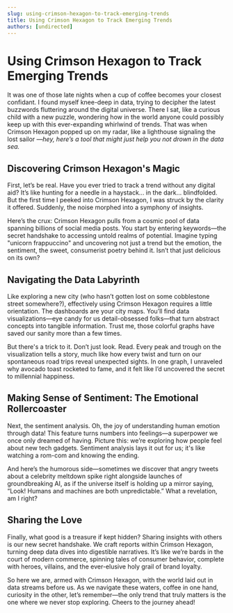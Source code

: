 ```yaml
---
slug: using-crimson-hexagon-to-track-emerging-trends
title: Using Crimson Hexagon to Track Emerging Trends
authors: [undirected]
---
```


# Using Crimson Hexagon to Track Emerging Trends

It was one of those late nights when a cup of coffee becomes your closest confidant. I found myself knee-deep in data, trying to decipher the latest buzzwords fluttering around the digital universe. There I sat, like a curious child with a new puzzle, wondering how in the world anyone could possibly keep up with this ever-expanding whirlwind of trends. That was when Crimson Hexagon popped up on my radar, like a lighthouse signaling the lost sailor *—hey, here’s a tool that might just help you not drown in the data sea.*

## Discovering Crimson Hexagon's Magic

First, let’s be real. Have you ever tried to track a trend without any digital aid? It’s like hunting for a needle in a haystack... in the dark... blindfolded. But the first time I peeked into Crimson Hexagon, I was struck by the clarity it offered. Suddenly, the noise morphed into a symphony of insights. 

Here’s the crux: Crimson Hexagon pulls from a cosmic pool of data spanning billions of social media posts. You start by entering keywords—the secret handshake to accessing untold realms of potential. Imagine typing "unicorn frappuccino" and uncovering not just a trend but the emotion, the sentiment, the sweet, consumerist poetry behind it. Isn’t that just delicious on its own?

## Navigating the Data Labyrinth

Like exploring a new city (who hasn’t gotten lost on some cobblestone street somewhere?), effectively using Crimson Hexagon requires a little orientation. The dashboards are your city maps. You’ll find data visualizations—eye candy for us detail-obsessed folks—that turn abstract concepts into tangible information. Trust me, those colorful graphs have saved our sanity more than a few times.

But there's a trick to it. Don’t just look. Read. Every peak and trough on the visualization tells a story, much like how every twist and turn on our spontaneous road trips reveal unexpected sights. In one graph, I unraveled why avocado toast rocketed to fame, and it felt like I’d uncovered the secret to millennial happiness.

## Making Sense of Sentiment: The Emotional Rollercoaster

Next, the sentiment analysis. Oh, the joy of understanding human emotion through data! This feature turns numbers into feelings—a superpower we once only dreamed of having. Picture this: we’re exploring how people feel about new tech gadgets. Sentiment analysis lays it out for us; it's like watching a rom-com and knowing the ending.

And here’s the humorous side—sometimes we discover that angry tweets about a celebrity meltdown spike right alongside launches of groundbreaking AI, as if the universe itself is holding up a mirror saying, “Look! Humans and machines are both unpredictable.” What a revelation, am I right?

## Sharing the Love

Finally, what good is a treasure if kept hidden? Sharing insights with others is our new secret handshake. We craft reports within Crimson Hexagon, turning deep data dives into digestible narratives. It’s like we’re bards in the court of modern commerce, spinning tales of consumer behavior, complete with heroes, villains, and the ever-elusive holy grail of brand loyalty.

So here we are, armed with Crimson Hexagon, with the world laid out in data streams before us. As we navigate these waters, coffee in one hand, curiosity in the other, let’s remember—the only trend that truly matters is the one where we never stop exploring. Cheers to the journey ahead!